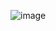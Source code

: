 ![image](https://github.com/ilrexho2011/Project-EULER-Possible-Solutions-Problems-101_to_200/assets/61479363/68e4d5b7-1b21-438b-9dda-c5199cd816e3)


